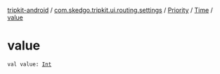 [tripkit-android](../../../index.md) / [com.skedgo.tripkit.ui.routing.settings](../../index.md) / [Priority](../index.md) / [Time](index.md) / [value](./value.md)

# value

`val value: `[`Int`](https://kotlinlang.org/api/latest/jvm/stdlib/kotlin/-int/index.html)